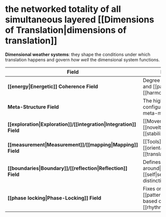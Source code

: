 # the networked totality of all simultaneous layered [[Dimensions of Translation|dimensions of translation]]

**Dimensional weather systems**: they shape the conditions under which translation happens and govern _how well_ the dimensional system functions.

| Field                                                               | Function                                                                          | Regulates                                                                            |
| ------------------------------------------------------------------- | --------------------------------------------------------------------------------- | ------------------------------------------------------------------------------------ |
| **[[energy\|Energetic]] Coherence Field**                           | Degree of signal clarity and [[pattern]] [[harmony]]                              | [[Alignment]] of all dimensions                                                      |
| **Meta-Structure Field**                                            | The high-level configuration (like a meta-map of the map)                         | Nested relationships, overall [[structure]]                                          |
| **[[exploration\|Exploration]]/[[integration\|Integration]] Field** | [[Movement]] between [[novelty]] and [[stabilization]]                            | Balances [[Emergent]] ↔ [[reflection\|Reflective]]                                   |
| **[[measurement\|Measurement]]/[[mapping\|Mapping]] Field**         | [[Tools]] of [[orientation]] and [[translation]]                                  | [[symbols\|Symbolic]], [[context\|Contextual]], [[reflection\|Reflective]] functions |
| **[[boundaries\|Boundary]]/[[reflection\|Reflection]] Field**       | Defines [[in, out, and around\|inside/outside]], [[self\|self/other]] distinction | Protects Recursive/[[perception\|Perceptual]] integrity                              |
| **[[phase locking\|Phase-Locking]] Field**                          | Fixes or frees [[pattern\|patterns]] based on [[belief]], [[rhythm]], [[trauma]]  | [[time\|Temporal]], [[context\|Contextual]], and [[symbols\|Symbolic]] [[resonance]] |
